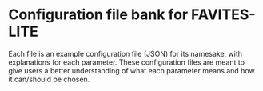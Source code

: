 # Configuration file bank for FAVITES-LITE
Each file is an example configuration file (JSON) for its namesake, with explanations for each parameter. These configuration files are meant to give users a better understanding of what each parameter means and how it can/should be chosen. 
